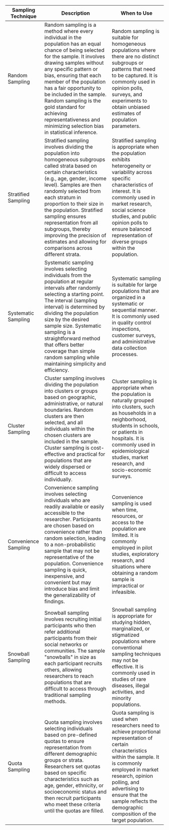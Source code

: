   |Sampling Technique | Description | When to Use  |
----------------------|-------------|--------------|
|Random Sampling |Random sampling is a method where every individual in the population has an equal chance of being selected for the sample. It involves drawing samples without any specific pattern or bias, ensuring that each member of the population has a fair opportunity to be included in the sample. Random sampling is the gold standard for achieving representativeness and minimizing selection bias in statistical inference.|Random sampling is suitable for homogeneous populations where there are no distinct subgroups or patterns that need to be captured. It is commonly used in opinion polls, surveys, and experiments to obtain unbiased estimates of population parameters.|
|Stratified Sampling| Stratified sampling involves dividing the population into homogeneous subgroups called strata based on certain characteristics (e.g., age, gender, income level). Samples are then randomly selected from each stratum in proportion to their size in the population. Stratified sampling ensures representation from all subgroups, thereby improving the precision of estimates and allowing for comparisons across different strata.|Stratified sampling is appropriate when the population exhibits heterogeneity or variability across specific characteristics of interest. It is commonly used in market research, social science studies, and public opinion polls to ensure balanced representation of diverse groups within the population.|
|Systematic Sampling|Systematic sampling involves selecting individuals from the population at regular intervals after randomly selecting a starting point. The interval (sampling interval) is determined by dividing the population size by the desired sample size. Systematic sampling is a straightforward method that offers better coverage than simple random sampling while maintaining simplicity and efficiency.| Systematic sampling is suitable for large populations that are organized in a systematic or sequential manner. It is commonly used in quality control inspections, customer surveys, and administrative data collection processes.|
|Cluster Sampling|  Cluster sampling involves dividing the population into clusters or groups based on geographic, administrative, or natural boundaries. Random clusters are then selected, and all individuals within the chosen clusters are included in the sample. Cluster sampling is cost-effective and practical for populations that are widely dispersed or difficult to access individually.|Cluster sampling is appropriate when the population is naturally grouped into clusters, such as households in a neighborhood, students in schools, or patients in hospitals. It is commonly used in epidemiological studies, market research, and socio-economic surveys.|
|Convenience Sampling|Convenience sampling involves selecting individuals who are readily available or easily accessible to the researcher. Participants are chosen based on convenience rather than random selection, leading to a non-probabilistic sample that may not be representative of the population. Convenience sampling is quick, inexpensive, and convenient but may introduce bias and limit the generalizability of findings.| Convenience sampling is used when time, resources, or access to the population are limited. It is commonly employed in pilot studies, exploratory research, and situations where obtaining a random sample is impractical or infeasible.|
|Snowball Sampling|Snowball sampling involves recruiting initial participants who then refer additional participants from their social networks or communities. The sample "snowballs" in size as each participant recruits others, allowing researchers to reach populations that are difficult to access through traditional sampling methods.|Snowball sampling is appropriate for studying hidden, marginalized, or stigmatized populations where conventional sampling techniques may not be effective. It is commonly used in studies of rare diseases, illegal activities, and minority populations.|
|Quota Sampling|Quota sampling involves selecting individuals based on pre-defined quotas to ensure representation from different demographic groups or strata. Researchers set quotas based on specific characteristics such as age, gender, ethnicity, or socioeconomic status and then recruit participants who meet these criteria until the quotas are filled.|Quota sampling is used when researchers need to achieve proportional representation of certain characteristics within the sample. It is commonly employed in market research, opinion polling, and advertising to ensure that the sample reflects the demographic composition of the target population.|
